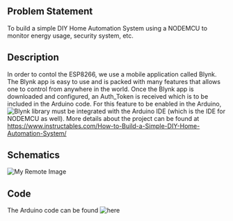 ## Problem Statement
To build a simple DIY Home Automation System using a NODEMCU to monitor energy usage, security system, etc.

## Description
In order to contol the ESP8266, we use a mobile application called Blynk. The Blynk app is easy to use and is packed with many features that allows one to control from anywhere in the world. Once the Blynk app is downloaded and configured, an Auth_Token is received which is to be included in the Arduino code. For this feature to be enabled in the Arduino, ![Blynk library](https://github.com/blynkkk/blynk-library) must be integrated with the Arduino IDE (which is the IDE for NODEMCU as well). More details about the project can be found at https://www.instructables.com/How-to-Build-a-Simple-DIY-Home-Automation-System/

## Schematics
![My Remote Image](https://content.instructables.com/ORIG/FOW/MLK6/L4E6FYSG/FOWMLK6L4E6FYSG.png?auto=webp&frame=1&fit=bounds&md=7f3b362776f5c736627604c47afa6b0a)

## Code
The Arduino code can be found ![here](https://github.com/ee20b117/EC_01_2.2/blob/sarav/Task-1/Mini-Task%202/P3_DIY%20Home%20Automation%20System/Arduino%20code)



